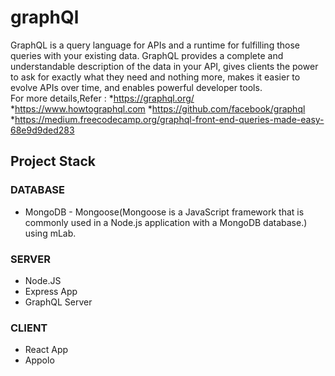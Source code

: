 # graphQl

GraphQL is a query language for APIs and a runtime for fulfilling those queries with your existing data. GraphQL provides a complete and understandable description of the data in your API, gives clients the power to ask for exactly what they need and nothing more, makes it easier to evolve APIs over time, and enables powerful developer tools.                              
    For more details,Refer :
        *https://graphql.org/
        *https://www.howtographql.com
        *https://github.com/facebook/graphql
        *https://medium.freecodecamp.org/graphql-front-end-queries-made-easy-68e9d9ded283

Project Stack
---------------------------
### DATABASE
* MongoDB  - Mongoose(Mongoose is a JavaScript framework that is commonly used in a Node.js application with a MongoDB database.) using mLab. 
### SERVER  
* Node.JS
* Express App
* GraphQL Server
### CLIENT
* React App
* Appolo
